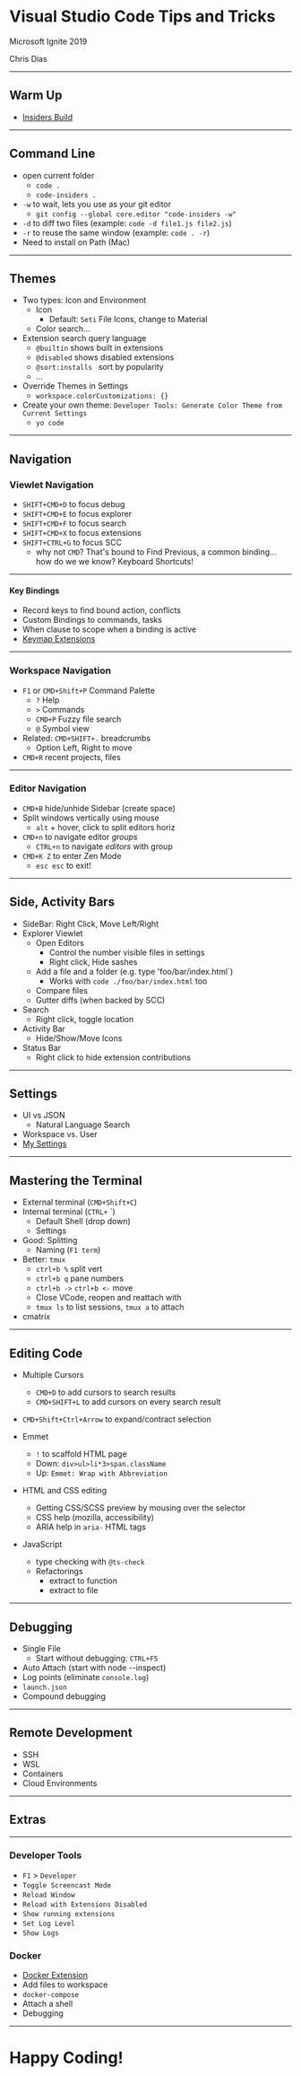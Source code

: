 
# Visual Studio Code Tips and Tricks

Microsoft Ignite 2019

Chris Dias

---
## Warm Up
  * [Insiders Build](https://code.visualstudio.com/insiders/)

---
## Command Line
  * open current folder
    * `code .`
    * `code-insiders .`
  * `-w` to wait, lets you use as your git editor
    * `git config --global core.editor "code-insiders -w"`
  * `-d` to diff two files (example: `code -d file1.js file2.js`)
  * `-r` to reuse the same window (example: `code . -r`)
  * Need to install on Path (Mac)


---
## Themes
  * Two types: Icon and Environment
    * Icon
      * Default: `Seti` File Icons, change to Material
    * Color search...
  * Extension search query language
    * `@builtin` shows built in extensions
    * `@disabled`  shows disabled extensions
    * `@sort:installs ` sort by popularity
    * ...
  * Override Themes in Settings
    * `workspace.colorCustomizations: {}`
  * Create your own theme: `Developer Tools: Generate Color Theme from Current Settings`
    * `yo code`

---
## Navigation

### Viewlet Navigation
  * `SHIFT+CMD+D` to focus debug
  * `SHIFT+CMD+E` to focus explorer
  * `SHIFT+CMD+F` to focus search
  * `SHIFT+CMD+X` to focus extensions
  * `SHIFT+CTRL+G` to focus SCC
    * why not `CMD`? That's bound to Find Previous, a common binding... how do we we know?  Keyboard Shortcuts!

---
#### Key Bindings
  * Record keys to find bound action, conflicts
  * Custom Bindings to commands, tasks
  * When clause to scope when a binding is active
  * [Keymap Extensions](https://marketplace.visualstudio.com/search?target=VSCode&category=Keymaps&sortBy=Installs)

---
### Workspace Navigation
  * `F1` or `CMD+Shift+P` Command Palette
    * `?` Help
    * `>` Commands
    * `CMD+P` Fuzzy file search
    * `@` Symbol view
  * Related: `CMD+SHIFT+.` breadcrumbs 
    * Option Left, Right to move
  * `CMD+R` recent projects, files

---
### Editor Navigation
  * `CMD+B` hide/unhide Sidebar (create space)
  * Split windows vertically using mouse
    * `alt` + hover, click to split editors horiz
  * `CMD+n` to navigate editor _groups_
    * `CTRL+n` to navigate _editors_ with group
  * `CMD+K Z` to enter Zen Mode
    * `esc esc` to exit!

---
## Side, Activity Bars
  * SideBar: Right Click, Move Left/Right
  * Explorer Viewlet
    * Open Editors
      * Control the number visible files in settings
      * Right click, Hide sashes
    * Add a file and a folder (e.g. type 'foo/bar/index.html`)
      * Works with `code ./foo/bar/index.html` too
    * Compare files
    * Gutter diffs (when backed by SCC)
  * Search
    * Right click, toggle location
  * Activity Bar
    * Hide/Show/Move Icons
  * Status Bar
    * Right click to hide extension contributions

---
## Settings
  * UI vs JSON
    * Natural Language Search
  * Workspace vs. User
  * [My Settings](https://gist.github.com/chrisdias/4fbc535ce1ab5387f6623e25df62de19)

---
## Mastering the Terminal
* External terminal (`CMD+Shift+C`)
* Internal terminal (`CTRL+` `)
  * Default Shell (drop down)
  * Settings
* Good: Splitting 
  * Naming (`F1 term`)
* Better: `tmux`
  * `ctrl+b %` split vert
  * `ctrl+b q` pane numbers
  * `ctrl+b ->` `ctrl+b <-` move
  * Close VCode, reopen and reattach with 
  * `tmux ls` to list sessions, `tmux a` to attach
* cmatrix

---

## Editing Code
  * Multiple Cursors
    * `CMD+D` to add cursors to search results
    * `CMD+SHIFT+L` to add cursors on every search result
  
  * `CMD+Shift+Ctrl+Arrow` to expand/contract selection

  * Emmet
    * `!` to scaffold HTML page
    * Down: `div>ul>li*3>span.className`
    * Up: `Emmet: Wrap with Abbreviation`
 
  * HTML and CSS editing
    * Getting CSS/SCSS preview by mousing over the selector
    * CSS help (mozilla, accessibility)
    * ARIA help in `aria-` HTML tags
  
  * JavaScript
    * type checking with `@ts-check`
    * Refactorings
      * extract to function
      * extract to file

---
## Debugging
  * Single File 
    * Start without debugging: `CTRL+F5`
  * Auto Attach (start with node --inspect)
  * Log points (eliminate `console.log`)
  * `launch.json`
  * Compound debugging

---
## Remote Development
  * SSH
  * WSL
  * Containers
  * Cloud Environments

---
## Extras

---
### Developer Tools
  * `F1` > `Developer`
  * `Toggle Screencast Mode`
  * `Reload Window`
  * `Reload with Extensions Disabled`
  * `Show running extensions`
  * `Set Log Level`
  * `Show Logs`

### Docker
  * [Docker Extension](https://marketplace.visualstudio.com/items?itemName=ms-azuretools.vscode-docker)
  * Add files to workspace
  * `docker-compose`
  * Attach a shell
  * Debugging


---
# Happy Coding!
